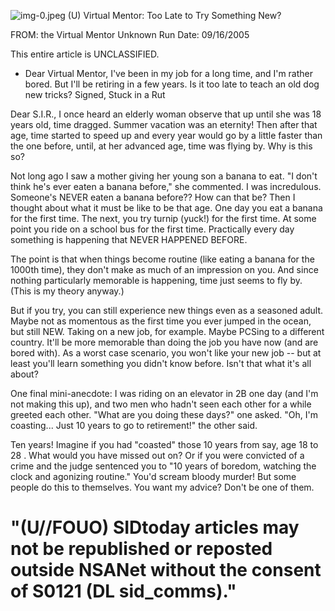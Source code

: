 ![img-0.jpeg](img-0.jpeg)
(U) Virtual Mentor: Too Late to Try Something New?

FROM: the Virtual Mentor
Unknown
Run Date: 09/16/2005

This entire article is UNCLASSIFIED.

- Dear Virtual Mentor, I've been in my job for a long time, and I'm rather bored. But I'll be retiring in a few years. Is it too late to teach an old dog new tricks? Signed, Stuck in a Rut

Dear S.I.R., I once heard an elderly woman observe that up until she was 18 years old, time dragged. Summer vacation was an eternity! Then after that age, time started to speed up and every year would go by a little faster than the one before, until, at her advanced age, time was flying by. Why is this so?

Not long ago I saw a mother giving her young son a banana to eat. "I don't think he's ever eaten a banana before," she commented. I was incredulous. Someone's NEVER eaten a banana before?? How can that be? Then I thought about what it must be like to be that age. One day you eat a banana for the first time. The next, you try turnip (yuck!) for the first time. At some point you ride on a school bus for the first time. Practically every day something is happening that NEVER HAPPENED BEFORE.

The point is that when things become routine (like eating a banana for the 1000th time), they don't make as much of an impression on you. And since nothing particularly memorable is happening, time just seems to fly by. (This is my theory anyway.)

But if you try, you can still experience new things even as a seasoned adult. Maybe not as momentous as the first time you ever jumped in the ocean, but still NEW. Taking on a new job, for example. Maybe PCSing to a different country. It'll be more memorable than doing the job you have now (and are bored with). As a worst case scenario, you won't like your new job -- but at least you'll learn something you didn't know before. Isn't that what it's all about?

One final mini-anecdote: I was riding on an elevator in 2B one day (and I'm not making this up), and two men who hadn't seen each other for a while greeted each other. "What are you doing these days?" one asked. "Oh, I'm coasting... Just 10 years to go to retirement!" the other said.

Ten years! Imagine if you had "coasted" those 10 years from say, age 18 to 28 . What would you have missed out on? Or if you were convicted of a crime and the judge sentenced you to "10 years of boredom, watching the clock and agonizing routine." You'd scream bloody murder! But some people do this to themselves. You want my advice? Don't be one of them.

# "(U//FOUO) SIDtoday articles may not be republished or reposted outside NSANet without the consent of S0121 (DL sid_comms)."

